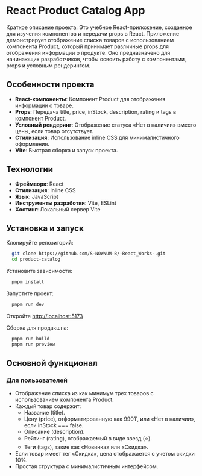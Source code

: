 # React Product Catalog App

Краткое описание проекта: Это учебное React-приложение, созданное для изучения компонентов и передачи props в React. Приложение демонстрирует отображение списка товаров с использованием компонента Product, который принимает различные props для отображения информации о продукте. Оно предназначено для начинающих разработчиков, чтобы освоить работу с компонентами, props и условным рендерингом.

## Особенности проекта

- **React-компоненты**: Компонент Product для отображения информации о товаре.
- **Props**: Передача title, price, inStock, description, rating и tags в компонент Product.
- **Условный рендеринг**: Отображение статуса «Нет в наличии» вместо цены, если товар отсутствует.
- **Стилизация**: Использование inline CSS для минималистичного оформления.
- **Vite**: Быстрая сборка и запуск проекта.

## Технологии

- **Фреймворк**: React
- **Стилизация**: Inline CSS
- **Язык**: JavaScript
- **Инструменты разработки**: Vite, ESLint
- **Хостинг**: Локальный сервер Vite

## Установка и запуск

Клонируйте репозиторий:
```bash
  git clone https://github.com/S-NOWNUM-B/-React_Works-.git
  cd product-catalog
```

Установите зависимости:
```bash
  pnpm install
```

Запустите проект:
```bash
  pnpm run dev
```

Откройте [http://localhost:5173](http://localhost:5173)

Сборка для продакшна:
```bash
  pnpm run build
  pnpm run preview
```

## Основной функционал

### Для пользователей
- Отображение списка из как минимум трех товаров с использованием компонента Product.
- Каждый товар содержит:
  - Название (title).
  - Цену (price), отформатированную как 990₸, или «Нет в наличии», если inStock === false.
  - Описание (description).
  - Рейтинг (rating), отображаемый в виде звезд (⭐).
  - Теги (tags), такие как «Новинка» или «Скидка».
- Если товар имеет тег «Скидка», цена отображается с учетом скидки 10%.
- Простая структура с минималистичным интерфейсом.